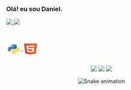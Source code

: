 ### Olá! eu sou Daniel.

<div>
  <a href="https://github.com/daniellsx">
     <img height="180em" src="https://github-readme-stats.vercel.app/api?username=Daniellsx&show_icons=false&theme=outrun&include_all_commits=true&count_private=true"/>
  <img height="150em" src="https://github-readme-stats.vercel.app/api/top-langs/?username=Daniellsx&layout=compact&langs_count=7&theme=outrun"/> 
</div>
    
 <br>
  
   ##  
  
  <img align="center" alt="Deb-Python" height="30" width="40" src="https://raw.githubusercontent.com/devicons/devicon/master/icons/python/python-original.svg"> 
 <img align="center" alt="Deb-HTML" height="30" width="40" src="https://raw.githubusercontent.com/devicons/devicon/master/icons/html5/html5-original.svg">

  ##
  
<div  align="center"> 
  <a href="https://www.instagram.com/daniel_llsx/" target="_blank"><img src="https://img.shields.io/badge/-Instagram-%23E4405F?style=for-the-badge&logo=instagram&logoColor=white" target="_blank"></a>
  <a href="https://www.linkedin.com/in/daniel-santana-1b5b1121a" target="_blank"><img src="https://img.shields.io/badge/-LinkedIn-%230077B5?style=for-the-badge&logo=linkedin&logoColor=white" target="_blank"></a> 
  <a href = "mailto:contato.danielsantanaa@gmail.com"><img src="https://img.shields.io/badge/-Gmail-%23333?style=for-the-badge&logo=gmail&logoColor=white" target="_blank"></a>
  
  ![Snake animation](https://github.com/Daniellsx/Daniellsx/blob/output/github-contribution-grid-snake.svg)
 
</div>
 
